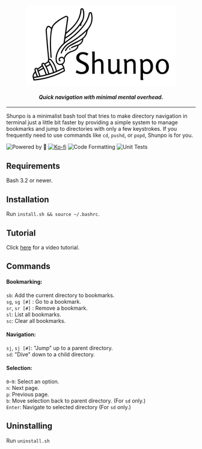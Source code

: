 <div align="center">
  <picture>
    <source srcset="assets/shunpo_logo.png" media="(prefers-color-scheme: dark)">
    <img src="assets/shunpo_logo_inverted.png" alt="Logo" width="400" style="margin: 0; padding: 0;">
  </picture>
  <h4><i>Quick navigation with minimal mental overhead.</i></h4>
</div>

----
Shunpo is a minimalist bash tool that tries to make directory navigation in terminal just a little bit faster by providing a simple system to manage bookmarks and jump to directories with only a few keystrokes.
If you frequently need to use commands like `cd`, `pushd`, or `popd`, Shunpo is for you.  

![Powered by 🍵](https://img.shields.io/badge/Powered%20by-%F0%9F%8D%B5-blue?style=flat-square)
[![Ko-fi](https://img.shields.io/badge/Ko--fi-Buy%20me%20Tea-ff5f5f?logo=kofi&style=flat-square)](https://ko-fi.com/egurapha)
![Code Formatting](https://img.shields.io/github/actions/workflow/status/egurapha/Shunpo/code_formatting.yml?branch=main&label=Code%20Formatting&style=flat-square)
![Unit Tests](https://img.shields.io/github/actions/workflow/status/egurapha/Shunpo/unit_testing.yml?branch=main&label=Unit%20Tests&style=flat-square)

Requirements
----
Bash 3.2 or newer.

Installation
----
Run `install.sh && source ~/.bashrc`.

Tutorial
----
Click [here](https://www.youtube.com/watch?v=TN66A3MPo50) for a video tutorial.

Commands
----
#### Bookmarking:
`sb`: Add the current directory to bookmarks.  
`sg`, `sg [#]` : Go to a bookmark.  
`sr`, `sr [#]` : Remove a bookmark.  
`sl`: List all bookmarks.  
`sc`: Clear all bookmarks.   

#### Navigation:
`sj`, `sj [#]`: "Jump" up to a parent directory.  
`sd`: "Dive" down to a child directory.

#### Selection:
`0~9`: Select an option.  
`n`: Next page.  
`p`: Previous page.  
`b`: Move selection back to parent directory. (For `sd` only.)  
`Enter`: Navigate to selected directory (For `sd` only.)  
 
Uninstalling
----
Run `uninstall.sh`

